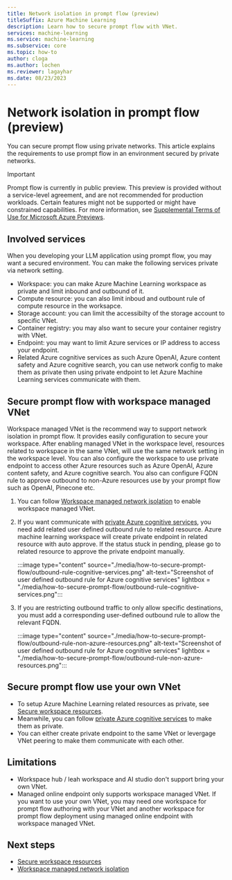 ```yaml
---
title: Network isolation in prompt flow (preview)
titleSuffix: Azure Machine Learning
description: Learn how to secure prompt flow with VNet.
services: machine-learning
ms.service: machine-learning
ms.subservice: core
ms.topic: how-to
author: cloga
ms.author: lochen
ms.reviewer: lagayhar
ms.date: 08/23/2023
---
```


# Network isolation in prompt flow (preview)

You can secure prompt flow using private networks. This article explains the requirements to use prompt flow in an environment secured by private networks.


> [!IMPORTANT]
> Prompt flow is currently in public preview. This preview is provided without a service-level agreement, and are not recommended for production workloads. Certain features might not be supported or might have constrained capabilities.
> For more information, see [Supplemental Terms of Use for Microsoft Azure Previews](https://azure.microsoft.com/support/legal/preview-supplemental-terms/).

## Involved services

When you developing your LLM application using prompt flow, you may want a secured environment. You can make the following services private via network setting.
- Workspace: you can make Azure Machine Learning workspace as private and limit inbound and outbound of it.
- Compute resource: you can also limit inboud and outbount rule of compute resource in the worksapce.
- Storage account: you can limit the accessibilty of the storage account to specific VNet.
- Container registry: you may also want to secure your container registry with VNet.
- Endpoint: you may want to limit Azure services or IP address to access your endpoint.
- Related Azure cognitive services as such Azure OpenAI, Azure content safety and Azure cognitive search, you can use network config to make them as private then using private endpoint to let Azure Machine Learning services communicate with them.

## Secure prompt flow with workspace managed VNet

Workspace managed VNet is the recommend way to support network isolation in prompt flow. It provides easily configuration to secure your workspace. After enabling managed VNet in the workspace level, resources related to workspace in the same VNet, will use the same network setting in the workspace level. You can also configure the workspace to use private endpoint to access other Azure resources such as Azure OpenAI, Azure content safety, and Azure cognitive search. You also can configure FQDN rule to approve outbound to non-Azure resources use by your prompt flow such as OpenAI, Pinecone etc.

1. You can follow [Workspace managed network isolation](../how-to-managed-network.md) to enable workspace managed VNet.

2. If you want communicate with [private Azure cognitive services](../../ai-services/cognitive-services-virtual-networks.md), you need add related user defined outbound rule to related resource. Azure machine learning workspace will create private endpoint in related resource with auto approve. If the status stuck in pending, please go to related resource to approve the private endpoint manually.

    :::image type="content" source="./media/how-to-secure-prompt-flow/outbound-rule-cognitive-services.png" alt-text="Screenshot of user defined outbound rule for Azure cognitive services" lightbox = "./media/how-to-secure-prompt-flow/outbound-rule-cognitive-services.png":::

3. If you are restricting outbound traffic to only allow specific destinations, you must add a corresponding user-defined outbound rule to allow the relevant FQDN.

    :::image type="content" source="./media/how-to-secure-prompt-flow/outbound-rule-non-azure-resources.png" alt-text="Screenshot of user defined outbound rule for Azure cognitive services" lightbox = "./media/how-to-secure-prompt-flow/outbound-rule-non-azure-resources.png":::

## Secure prompt flow use your own VNet

- To setup Azure Machine Learning related resources as private, see [Secure workspace resources](../how-to-secure-workspace-vnet.md). 
- Meanwhile, you can follow [private Azure cognitive services](../../ai-services/cognitive-services-virtual-networks.md) to make them as private.
- You can either create private endpoint to the same VNet or levergage VNet peering to make them communicate with each other.


## Limitations
- Workspace hub / leah workspace and AI studio don't support bring your own VNet.
- Managed online endpoint only supports workspace managed VNet. If you want to use your own VNet, you may need one workspace for prompt flow authoring with your VNet and another workspace for prompt flow deployment using managed online endpoint with workspace managed VNet.

## Next steps
- [Secure workspace resources](../how-to-secure-workspace-vnet.md)
- [Workspace managed network isolation](../how-to-managed-network.md)